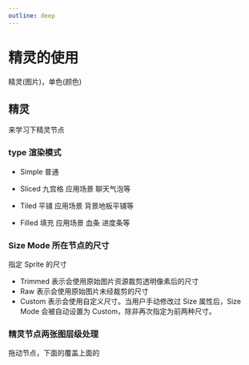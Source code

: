```yaml
---
outline: deep
---
```


# 精灵的使用

精灵(图片)，单色(颜色)

## 精灵

来学习下精灵节点

### type 渲染模式

- Simple 普通

- Sliced 九宫格 应用场景 聊天气泡等

- Tiled 平铺  应用场景 背景地板平铺等

- Filled 填充 应用场景 血条 进度条等

### Size Mode 所在节点的尺寸

指定 Sprite 的尺寸

- Trimmed 表示会使用原始图片资源裁剪透明像素后的尺寸
- Raw 表示会使用原始图片未经裁剪的尺寸
- Custom 表示会使用自定义尺寸。当用户手动修改过 Size 属性后，Size Mode 会被自动设置为 Custom，除非再次指定为前两种尺寸。

### 精灵节点两张图层级处理

拖动节点，下面的覆盖上面的
